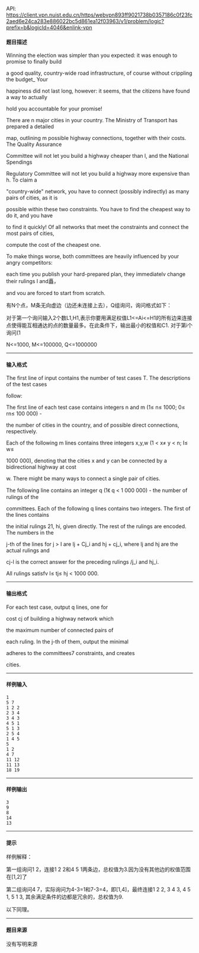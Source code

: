 API: https://client.vpn.nuist.edu.cn/https/webvpn893ff9021738b0357186c0f23fc2aed6e24ca283e886022bc5d861ea12f03963/v1/problem/logic?prefix=b&logicId=4046&enlink-vpn

#### 题目描述

Winning the election was simpler than you expected: it was enough to promise to finally build 

a good quality, country-wide road infrastructure, of course without crippling the budget\_ Your 

happiness did not last long, however: it seems, that the citizens have found a way to actually 

hold you accountable for your promise! 

There are n major cities in your country. The Ministry of Transport has prepared a detailed 

map, outlining m possible highway connections, together with their costs. The Quality Assurance 

Committee will not let you build a highway cheaper than l, and the National Spendings 

Regulatory Committee will not let you build a highway more expensive than h. To claim a 

"country-wide" network, you have to connect (possibly indirectly) as many pairs of cities, as it is 

possible within these two constraints. You have to find the cheapest way to do it, and you have 

to find it quickly! Of all networks that meet the constraints and connect the most pairs of cities, 

compute the cost of the cheapest one. 

To make things worse, both committees are heavily influenced by your angry competitors: 

each time you publish your hard-prepared plan, they immediatelv change their rulings l and矗， 

and vou are forced to start from scratch. 

有N个点，M条无向虚边（边还未连接上去），Q组询问，询问格式如下： 

对于第一个询问输入2个数L1,H1,表示你要用满足权值L1<=Ai<=H1的所有边来连接点使得能互相通达的点的数量最多。在此条件下，输出最小的权值和C1. 对于第i个询问(1 

N<=1000, M<=100000, Q<=1000000 

---

#### 输入格式

The first line of input contains the number of test cases T. The descriptions of the test cases 

follow: 

The first line of each test case contains integers n and m (1≤ n≤ 1000; 0≤ rn≤ 100 000) - 

the number of cities in the country, and of possible direct connections, respectively. 

Each of the following m lines contains three integers x,y,w (1 < x≠ y < n; I≤ w≤ 

1000 000), denoting that the cities x and y can be connected by a bidirectional highway at cost 

w. There might be many ways to connect a single pair of cities. 

The following line contains an integer q (1《 q < 1 000 000) - the number of rulings of the 

committees. Each of the following q lines contains two integers. The first of the lines contains 

the initial rulings 21, hi, given directly. The rest of the rulings are encoded. The numbers in the 

j-th of the lines for j > I are lj + Cj\_i and hj + cj\_i, where lj and hj are the actual rulings and 

cj-l is the correct answer for the preceding rulings /j\_i and hj\_i. 

All rulings satisfv I≤ tj≤ hj < 1000 000. 

---

#### 输出格式

For each test case, output q lines, one for 

cost cj of building a highway network which 

the maximum number of connected pairs of 

each ruling. In the j-th of them, output the minimal 

adheres to the committees7 constraints, and creates 

cities.

---

#### 样例输入
```
1
5 7
1 2 2
2 3 4
3 4 3
4 5 1
5 1 3
2 5 4
1 4 5
5
1 2
4 7
11 12
11 13
18 19

```

---

#### 样例输出
```
3
9
8
14
13
```

---

#### 提示

样例解释： 

第一组询问1 2，连接1 2 2和4 5 1两条边，总权值为3.因为没有其他边的权值范围在\[1,2\]了 

第二组询问4 7，实际询问为4-3=1和7-3=4，即\[1,4\]，最终连接1 2 2, 3 4 3, 4 5 1, 5 1 3, 其余满足条件的边都是冗余的，总权值为9. 

以下同理。 

---

#### 题目来源

没有写明来源